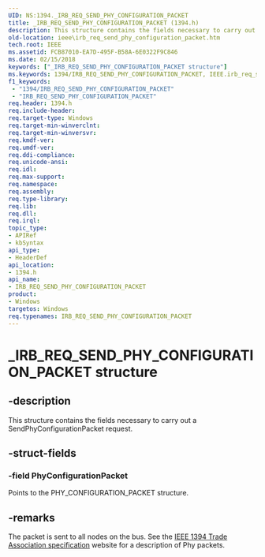 ```yaml
---
UID: NS:1394._IRB_REQ_SEND_PHY_CONFIGURATION_PACKET
title: _IRB_REQ_SEND_PHY_CONFIGURATION_PACKET (1394.h)
description: This structure contains the fields necessary to carry out a SendPhyConfigurationPacket request.
old-location: ieee\irb_req_send_phy_configuration_packet.htm
tech.root: IEEE
ms.assetid: FCB87010-EA7D-495F-B58A-6E0322F9C846
ms.date: 02/15/2018
keywords: ["_IRB_REQ_SEND_PHY_CONFIGURATION_PACKET structure"]
ms.keywords: 1394/IRB_REQ_SEND_PHY_CONFIGURATION_PACKET, IEEE.irb_req_send_phy_configuration_packet, IRB_REQ_SEND_PHY_CONFIGURATION_PACKET, IRB_REQ_SEND_PHY_CONFIGURATION_PACKET structure [Buses], _IRB_REQ_SEND_PHY_CONFIGURATION_PACKET
f1_keywords:
 - "1394/IRB_REQ_SEND_PHY_CONFIGURATION_PACKET"
 - "IRB_REQ_SEND_PHY_CONFIGURATION_PACKET"
req.header: 1394.h
req.include-header: 
req.target-type: Windows
req.target-min-winverclnt: 
req.target-min-winversvr: 
req.kmdf-ver: 
req.umdf-ver: 
req.ddi-compliance: 
req.unicode-ansi: 
req.idl: 
req.max-support: 
req.namespace: 
req.assembly: 
req.type-library: 
req.lib: 
req.dll: 
req.irql: 
topic_type:
- APIRef
- kbSyntax
api_type:
- HeaderDef
api_location:
- 1394.h
api_name:
- IRB_REQ_SEND_PHY_CONFIGURATION_PACKET
product:
- Windows
targetos: Windows
req.typenames: IRB_REQ_SEND_PHY_CONFIGURATION_PACKET
---
```


# _IRB_REQ_SEND_PHY_CONFIGURATION_PACKET structure


## -description


This structure contains the fields necessary to carry out a SendPhyConfigurationPacket request.


## -struct-fields




### -field PhyConfigurationPacket

Points to the PHY_CONFIGURATION_PACKET structure.


## -remarks



The packet is sent to all nodes on the bus. See the <a href="https://go.microsoft.com/fwlink/p/?linkid=8729">IEEE 1394 Trade Association specification</a> website for a description of Phy packets.



